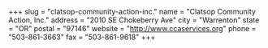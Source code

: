+++
slug = "clatsop-community-action-inc."
name = "Clatsop Community Action, Inc."
address = "2010 SE Chokeberry Ave"
city = "Warrenton"
state = "OR"
postal = "97146"
website = "http://www.ccaservices.org"
phone = "503-861-3663"
fax = "503-861-9618"
+++
